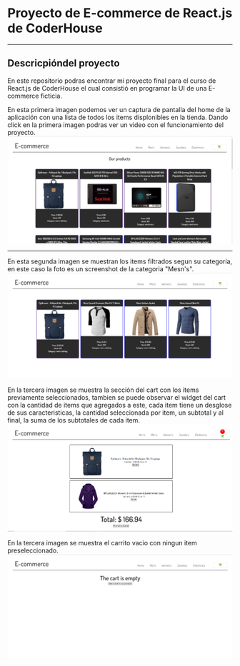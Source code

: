 # Proyecto de E-commerce de React.js de CoderHouse
--------------------------------------------------
## Descricpióndel proyecto

En este repositorio podras encontrar mi proyecto final para el curso de React.js de CoderHouse el cual consistió en programar la UI de una E-commerce ficticia.

En esta primera imagen podemos ver un captura de pantalla del home de la aplicación con una lista de todos los items displonibles en la tienda.
Dando click en la primera imagen podras ver un video con el funcionamiento del proyecto.
[![Dando click aquí podras encontrar un video con el funcionamiento del proyecto](https://github.com/BetoSandoval/ecommerce-sandoval/blob/master/src/assets/websiteImg/home.png)](https://youtu.be/d_kvBlsYlOU)

--------------------------------------------------
En esta segunda imagen se muestran los items filtrados segun su categoría, en este caso la foto es un screenshot de la categoria "Mesn's".
![category1](https://github.com/BetoSandoval/ecommerce-sandoval/blob/master/src/assets/websiteImg/mens.png "Men's category")

En la tercera imagen se muestra la sección del cart con los items previamente seleccionados, tambien se puede observar el widget del cart con la cantidad de items que agregados a este, cada item tiene un desglose de sus caracteristicas, la cantidad seleccionada por item, un subtotal y al final, la suma de los subtotales de cada item.
![cartItems](https://github.com/BetoSandoval/ecommerce-sandoval/blob/master/src/assets/websiteImg/cart-items.png "Cart With Items")

En la tercera imagen se muestra el carrito vacio con ningun item preseleccionado.
![cartEmpty](https://github.com/BetoSandoval/ecommerce-sandoval/blob/master/src/assets/websiteImg/cart-empty.png "Cart Empty")